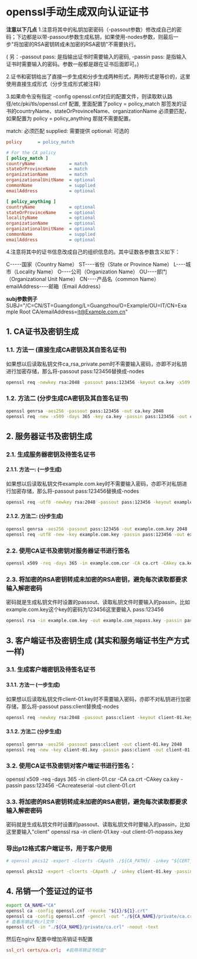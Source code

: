 # openssl手动生成双向认证证书

**注意以下几点**
1.注意将其中的私钥加密密码（-passout参数）修改成自己的密码；下边都是以带-passout参数生成私钥，如果使用-nodes参数，则最后一步"将加密的RSA密钥转成未加密的RSA密钥"不需要执行。

( 另：-passout pass: 是指输出证书时需要输入的密码, -passin pass: 是指输入证书时需要输入的密码。参数一般都是跟在证书后面即可。)

2.证书和密钥给出了直接一步生成和分步生成两种形式，两种形式是等价的，这里使用直接生成形式（分步生成形式被注释）

3.如果命令没有指定 -config openssl.cnf对应的配置文件，则读取默认路径/etc/pki/tls/openssl.cnf 配置, 里面配置了policy = policy_match 那签发的证书的countryName、stateOrProvinceName、organizationName 必须要匹配，如果配置为 policy = policy_anything 那就不需要配置。

match: 必须匹配
supplied: 需要提供
optional: 可选的

```ini
policy      = policy_match

# For the CA policy
[ policy_match ]
countryName             = match
stateOrProvinceName     = match
organizationName        = match
organizationalUnitName  = optional
commonName              = supplied
emailAddress            = optional

[ policy_anything ]
countryName             = optional
stateOrProvinceName     = optional
localityName            = optional
organizationName        = optional
organizationalUnitName  = optional
commonName              = supplied
emailAddress            = optional

```

4.注意将其中的证书信息改成自己的组织信息的。其中证数各参数含义如下：

C-----国家（Country Name）
ST----省份（State or Province Name）
L----城市（Locality Name）
O----公司（Organization Name）
OU----部门（Organizational Unit Name）
CN----产品名（common Name）
emailAddress----邮箱（Email Address）

**subj参数例子**
SUBJ="/C=CN/ST=Guangdong/L=Guangzhou/O=Example/OU=IT/CN=Example Root CA/emailAddress=it@Example.com.cn"

## 1. CA证书及密钥生成

### 1.1. 方法一 (直接生成CA密钥及其自签名证书)

如果想以后读取私钥文件ca_rsa_private.pem时不需要输入密码，亦即不对私钥进行加密存储，那么将-passout pass:123456替换成-nodes

```bash
openssl req -newkey rsa:2048 -passout pass:123456 -keyout ca.key -x509 -days 365 -out ca.crt -subj "/C=CN/O=Example/OU=Root CA/CN=Example Root CA"
```

### 1.2. 方法二 (分步生成CA密钥及其自签名证书)

```bash
openssl genrsa -aes256 -passout pass:123456 -out ca.key 2048
openssl req -new -x509 -days 365 -key ca.key -passin pass:123456 -out ca.crt -subj "/C=CN/O=Example/OU=Root CA/CN=Example Root CA"
```

## 2. 服务器证书及密钥生成

### 2.1. 生成服务器密钥及待签名证书

#### 2.1.1. 方法一: (一步生成)

如果想以后读取私钥文件example.com.key时不需要输入密码，亦即不对私钥进行加密存储，那么将-passout pass:123456替换成-nodes

```bash
openssl req -utf8 -newkey rsa:2048 -passout pass:123456 -keyout example.com.key -out example.com.csr -subj "/C=CN/ST=Guangdong/L=Guangzhou/O=Example/OU=IT/CN=*.example.com"
```

#### 2.1.2. 方法二: (分步生成)

```bash
openssl genrsa -aes256 -passout pass:123456 -out example.com.key 2048
openssl req -utf8 -new -key example.com.key -passin pass:123456 -out example.com.csr -subj "/C=CN/ST=Guangdong/L=Guangzhou/O=Example/OU=IT/CN=*.example.com"
```

### 2.2. 使用CA证书及密钥对服务器证书进行签名

```bash
openssl x509 -req -days 365 -in example.com.csr -CA ca.crt -CAkey ca.key -passin pass:123456 -CAcreateserial -out example.com.crt -extfile example.com.ini -extensions ext
```

### 2.3. 将加密的RSA密钥转成未加密的RSA密钥，避免每次读取都要求输入解密密码

密码就是生成私钥文件时设置的passout、读取私钥文件时要输入的passin，比如example.com.key这个key的密码为123456这里要输入 pass:123456

```bash
openssl rsa -in example.com.key -out example.com_nopass.key -passin pass:123456
```

## 3. 客户端证书及密钥生成 (其实和服务端证书生产方式一样)

### 3.1. 生成客户端密钥及待签名证书

#### 3.1.1. 方法一 (一步生成)

如果想以后读取私钥文件client-01.key时不需要输入密码，亦即不对私钥进行加密存储，那么将-passout pass:client替换成-nodes

```bash
openssl req -newkey rsa:2048 -passout pass:client -keyout client-01.key -out client-01.csr -subj "/C=CN/ST=Guangdong/L=Guangzhou/O=Example/OU=IT/CN=CLIENT-01"
```

#### 3.1.2. 方法二 (分步生成)

```bash
openssl genrsa -aes256 -passout pass:client -out client-01.key 2048
openssl req -new -key client-01.key -passin pass:client -out client-01.csr -subj "/C=CN/ST=Guangdong/L=Guangzhou/O=Example/OU=IT/CN=CLIENT-01"
```

### 3.2. 使用CA证书及密钥对客户端证书进行签名：

openssl x509 -req -days 365 -in client-01.csr -CA ca.crt -CAkey ca.key -passin pass:123456 -CAcreateserial -out client-01.crt

### 3.3. 将加密的RSA密钥转成未加密的RSA密钥，避免每次读取都要求输入解密密码

密码就是生成私钥文件时设置的passout、读取私钥文件时要输入的passin，比如这里要输入"client"
openssl rsa -in client-01.key -out client-01-nopass.key

### 导出p12格式客户端证书，用于客户使用

```bash
# openssl pkcs12 -export -clcerts -CApath ./${CA_PATH}/ -inkey "${CERT_SIGNED_KEY_FILE}" -in "${CERT_SIGNED_FILE}" -certfile "./${CA_CERT_FILE}" -passout pass:${P12_PASSWORD} -out "${P12_CERT_FILE}"

openssl pkcs12 -export -clcerts -CApath ./ -inkey client-01.key -passin pass:client -in client-01.crt -certfile ./ca.crt  -passout pass:123456 -out client-01.p12
```

## 4. 吊销一个签证过的证书

```bash
export CA_NAME="CA"
openssl ca -config openssl.cnf -revoke "${1}/${1}.crt"
openssl ca -config openssl.cnf -gencrl -out "./${CA_NAME}/private/ca.crl"
# 查看吊销证书crl文件：
openssl crl -in "./${CA_NAME}/private/ca.crl" -noout -text
```

然后在nginx 配置中增加吊销证书配置

```conf
ssl_crl certs/ca.crl;  #启用吊销证书检查"
```
